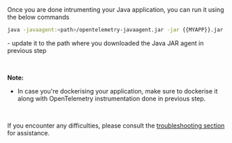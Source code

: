 &nbsp;

Once you are done intrumenting your Java application, you can run it using the below commands


```bash
java -javaagent:<path>/opentelemetry-javaagent.jar -jar {{MYAPP}}.jar
```

<path> - update it to the path where you downloaded the Java JAR agent in previous step

&nbsp;

**Note:**
- In case you're dockerising your application, make sure to dockerise it along with OpenTelemetry instrumentation done in previous step.

&nbsp;

If you encounter any difficulties, please consult the [troubleshooting section](https://signoz.io/docs/instrumentation/springboot/#troubleshooting-your-installation) for assistance.